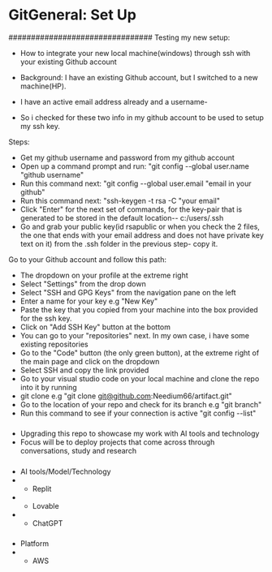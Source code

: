 # GitGeneral: Set Up
################################
Testing my new setup:

-   How to integrate your new local machine(windows) through ssh with your existing Github account

-   Background: I have an existing Github account, but I switched to a new machine(HP).
-   I have an active email address already and a username- 
-   So i checked for these two info in my github account to be used to setup my ssh key.

Steps:
-   Get my github username and password from my github account
-   Open up a command prompt and run: "git config --global user.name "github username"
-   Run this command next: "git config --global user.email "email in your github"
-   Run this command next: "ssh-keygen -t rsa -C "your email"
-   Click "Enter" for the next set of commands, for the key-pair that is generated to be stored in the default location-- c:/users/.ssh
-   Go and grab your public key(id rsapublic or when you check the 2 files, the one that ends with your email address and does      not     have private key text on it) from the .ssh folder in the previous step- copy it.

Go to your Github account and follow this path:
-   The dropdown on your profile at the extreme right
-   Select "Settings" from the drop down
-   Select "SSH and GPG Keys" from the navigation pane on the left
-   Enter a name for your key e.g "New Key"
-   Paste the key that you copied from your machine into the box provided for the ssh key.
-   Click on "Add SSH Key" button at the bottom
-   You can go to your "repositories" next. In my own case, i have some existing repositories
-   Go to the "Code" button (the only green button), at the extreme right of the main page and click on the dropdown
-   Select SSH and copy the link provided
-   Go to your visual studio code on your local machine and clone the repo into it by running
-   git clone  e.g "git clone git@github.com:Needium66/artifact.git"
-   Go to the location of your repo and check for its branch e.g "git branch"
-   Run this command to see if your connection is active "git config --list"


#####
- Upgrading this repo to showcase my work with AI tools and technology
- Focus will be to deploy projects that come across through conversations, study and research

#####
- AI tools/Model/Technology
-   -   Replit
-   -   Lovable
-   -   ChatGPT

#####
-   Platform
-   -   AWS
